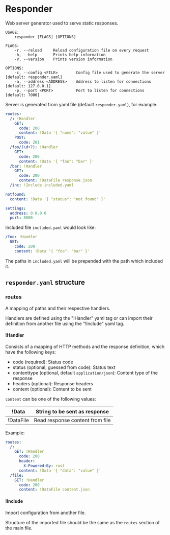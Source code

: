# Responder

Web server generator used to serve static responses.

```
USAGE:
    responder [FLAGS] [OPTIONS]

FLAGS:
    -r, --reload     Reload configuration file on every request
    -h, --help       Prints help information
    -V, --version    Prints version information

OPTIONS:
    -c, --config <FILE>        Config file used to generate the server [default: responder.yaml]
    -a, --address <ADDRESS>    Address to listen for connections [default: 127.0.0.1]
    -p, --port <PORT>          Port to listen for connections [default: 7000]
```

Server is generated from yaml file (default `responder.yaml`), for example:

```yaml
routes:
  /: !Handler
    GET:
      code: 200
      content: !Data '{ "name": "value" }'
    POST:
      code: 201
  /foo/(\d+?): !Handler
    GET:
      code: 200
      content: !Data '{ "foo": "bar" }'
  /bar: !Handler
    GET:
      code: 200
      content: !DataFile response.json
  /inc: !Include included.yaml

notfound:
  content: !Data '{ "status": "not found" }'

settings:
  address: 0.0.0.0
  port: 8000
```

Included file `included.yaml` would look like:

```yaml
/foo: !Handler
  GET:
    code: 200
    content: !Data '{ "foo": "bar" }'
```

The paths in `included.yaml` will be prepended with the path which included it.

## `responder.yaml` structure

### routes

A mapping of paths and their respective handlers.

Handlers are defined using the "!Handler" yaml tag or can import their definition from another file using the "!Include" yaml tag.

#### !Handler

Consists of a mapping of HTTP methods and the response definition, which have the following keys:

* code (required): Status code
* status (optional, guessed from code): Status text
* contenttype (optional, default `application/json`): Content type of the response
* headers (optional): Response headers
* content (optional): Content to be sent

`content` can be one of the following values:

!Data     | String to be sent as response
----------|--------------------------------
!DataFile | Read response content from file

Example:

```yaml
routes:
  /:
    GET: !Handler
      code: 200
      header:
        X-Powered-By: rust
      content: !Data '{ "data": "value" }'
  /file:
    GET: !Handler
      code: 200
      content: !DataFile content.json
```

#### !Include

Import configuration from another file.

Structure of the imported file should be the same as the `routes` section of the main file.
